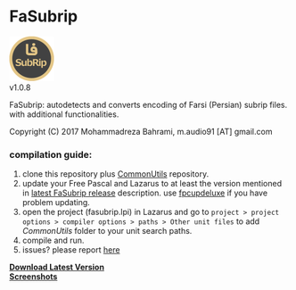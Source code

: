 # FaSubrip
![Image of FaSubrip](https://github.com/m-audio91/FaSubrip/raw/master/extra/icon/80.png)  
v1.0.8

FaSubrip: autodetects and converts encoding of Farsi (Persian) subrip files. with additional functionalities.

Copyright (C) 2017 Mohammadreza Bahrami, m.audio91 [AT] gmail.com  
  
### compilation guide:  
1. clone this repository plus [CommonUtils](https://github.com/m-audio91/CommonUtils) repository.
2. update your Free Pascal and Lazarus to at least the version mentioned in [latest FaSubrip release](https://github.com/m-audio91/FaSubrip/releases) description. use [fpcupdeluxe](https://github.com/newpascal/fpcupdeluxe) if you have problem updating.
3. open the project (fasubrip.lpi) in Lazarus and go to `project > project options > compiler options > paths > Other unit files` to add *CommonUtils* folder to your unit search paths.
4. compile and run.
5. issues? please report [here](https://github.com/m-audio91/FaSubrip/issues)

[**Download Latest Version**](https://github.com/m-audio91/FaSubrip/releases/latest)  
[**Screenshots**](https://github.com/m-audio91/FaSubrip/tree/master/extra/screenshots)

